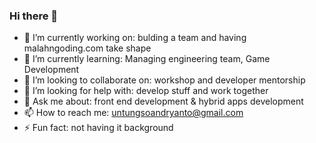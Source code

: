 ### Hi there 👋

- 🔭 I’m currently working on: bulding a team and having malahngoding.com take shape
- 🌱 I’m currently learning: Managing engineering team, Game Development
- 👯 I’m looking to collaborate on: workshop and developer mentorship
- 🤔 I’m looking for help with: develop stuff and work together
- 💬 Ask me about: front end development & hybrid apps development
- 📫 How to reach me: untungsoandryanto@gmail.com
- ⚡ Fun fact: not having it background
